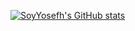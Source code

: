 [![SoyYosefh's GitHub stats](https://github-readme-stats.vercel.app/api?username=SoyYosefh&show_icons=true&theme=tokyonight)](https://github.com/SoyYosefh/github-readme-stats)
